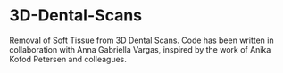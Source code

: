 # 3D-Dental-Scans
Removal of Soft Tissue from 3D Dental Scans.
Code has been written in collaboration with Anna Gabriella Vargas, inspired by the work of Anika Kofod Petersen and colleagues.
